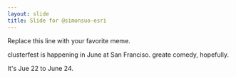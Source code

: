```yaml
---
layout: slide
title: Slide for @simonsuo-esri
---
```


Replace this line with your favorite meme.

clusterfest is happening in June at San Franciso. greate comedy, hopefully.

It's Jue 22 to June 24.
